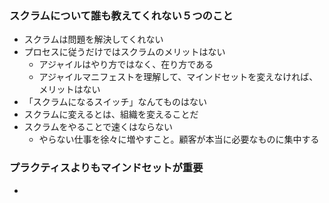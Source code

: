 ### スクラムについて誰も教えてくれない５つのこと
- スクラムは問題を解決してくれない
- プロセスに従うだけではスクラムのメリットはない
  - アジャイルはやり方ではなく、在り方である
  - アジャイルマニフェストを理解して、マインドセットを変えなければ、メリットはない
- 「スクラムになるスイッチ」なんてものはない
- スクラムに変えるとは、組織を変えることだ
- スクラムをやることで速くはならない
  - やらない仕事を徐々に増やすこと。顧客が本当に必要なものに集中する

### プラクティスよりもマインドセットが重要
- 
